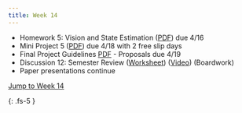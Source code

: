 ```yaml
---
title: Week 14
---
```

- Homework 5: Vision and State Estimation ([PDF](https://ucb-ee106.github.io/106b-sp24site/assets/hw/hw5.pdf)) due 4/16
- Mini Project 5 ([PDF](https://ucb-ee106.github.io/106b-sp24site/assets/proj/proj5.pdf)) due 4/18 with 2 free slip days
- Final Project Guidelines [PDF](https://ucb-ee106.github.io/106b-sp24site/assets/proj/final_proj.pdf) - Proposals due 4/19
- Discussion 12: Semester Review ([Worksheet](https://ucb-ee106.github.io/106b-sp24site/assets/disc/disc12_review.pdf)) ([Video](https://youtu.be/wx2-pPLS2Fg)) (Boardwork)
- Paper presentations continue

<a href="#Week14">Jump to Week 14 </a>

{: .fs-5 }
